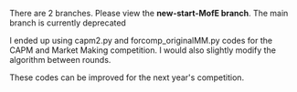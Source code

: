 There are 2 branches. Please view the **new-start-MofE branch**. The main branch is currently deprecated

I ended up using capm2.py and forcomp_originalMM.py codes for the CAPM and Market Making competition. I would also slightly modify the algorithm between rounds.

These codes can be improved for the next year's competition.
